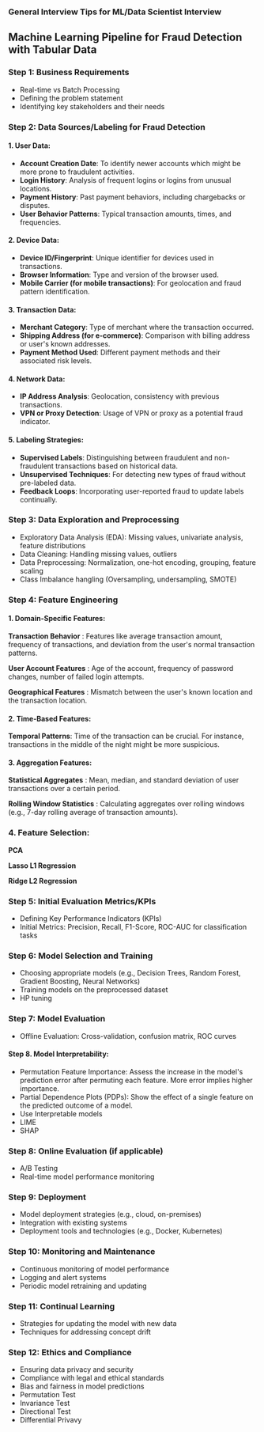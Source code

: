### General Interview Tips for ML/Data Scientist Interview

## Machine Learning Pipeline for Fraud Detection with Tabular Data

### Step 1: Business Requirements
- Real-time vs Batch Processing
- Defining the problem statement
- Identifying key stakeholders and their needs

### Step 2: Data Sources/Labeling for Fraud Detection

#### 1. User Data:
- **Account Creation Date**: To identify newer accounts which might be more prone to fraudulent activities.
- **Login History**: Analysis of frequent logins or logins from unusual locations.
- **Payment History**: Past payment behaviors, including chargebacks or disputes.
- **User Behavior Patterns**: Typical transaction amounts, times, and frequencies.

#### 2. Device Data:
- **Device ID/Fingerprint**: Unique identifier for devices used in transactions.
- **Browser Information**: Type and version of the browser used.
- **Mobile Carrier (for mobile transactions)**: For geolocation and fraud pattern identification.

#### 3. Transaction Data:
- **Merchant Category**: Type of merchant where the transaction occurred.
- **Shipping Address (for e-commerce)**: Comparison with billing address or user's known addresses.
- **Payment Method Used**: Different payment methods and their associated risk levels.

#### 4. Network Data:
- **IP Address Analysis**: Geolocation, consistency with previous transactions.
- **VPN or Proxy Detection**: Usage of VPN or proxy as a potential fraud indicator.

#### 5. Labeling Strategies:
- **Supervised Labels**: Distinguishing between fraudulent and non-fraudulent transactions based on historical data.
- **Unsupervised Techniques**: For detecting new types of fraud without pre-labeled data.
- **Feedback Loops**: Incorporating user-reported fraud to update labels continually.

### Step 3: Data Exploration and Preprocessing
- Exploratory Data Analysis (EDA): Missing values, univariate analysis, feature distributions
- Data Cleaning: Handling missing values, outliers
- Data Preprocessing: Normalization, one-hot encoding, grouping, feature scaling
- Class Imbalance hangling (Oversampling, undersampling, SMOTE)
 

### Step 4: Feature Engineering

#### 1. Domain-Specific Features:

**Transaction Behavior** : Features like average transaction amount, frequency of transactions, and deviation from the user's normal transaction patterns.


**User Account Features** : Age of the account, frequency of password changes, number of failed login attempts.


**Geographical Features** : Mismatch between the user's known location and the transaction location.

#### 2. Time-Based Features:

**Temporal Patterns**: Time of the transaction can be crucial. For instance, transactions in the middle of the night might be more suspicious.

#### 3. Aggregation Features:

**Statistical Aggregates** : Mean, median, and standard deviation of user transactions over a certain period.

**Rolling Window Statistics** : Calculating aggregates over rolling windows (e.g., 7-day rolling average of transaction amounts).

### 4. Feature Selection:

**PCA**

**Lasso L1 Regression**

**Ridge L2 Regression**




### Step 5: Initial Evaluation Metrics/KPIs
- Defining Key Performance Indicators (KPIs)
- Initial Metrics: Precision, Recall, F1-Score, ROC-AUC for classification tasks

### Step 6: Model Selection and Training
- Choosing appropriate models (e.g., Decision Trees, Random Forest, Gradient Boosting, Neural Networks)
- Training models on the preprocessed dataset
- HP tuning

### Step 7: Model Evaluation
- Offline Evaluation: Cross-validation, confusion matrix, ROC curves

#### Step 8. Model Interpretability:

- Permutation Feature Importance: Assess the increase in the model's prediction error after permuting each feature. More error implies higher importance.
- Partial Dependence Plots (PDPs): Show the effect of a single feature on the predicted outcome of a model.
-  Use Interpretable models
-  LIME 
-  SHAP

### Step 8: Online Evaluation (if applicable)
- A/B Testing
- Real-time model performance monitoring

### Step 9: Deployment
- Model deployment strategies (e.g., cloud, on-premises)
- Integration with existing systems
- Deployment tools and technologies (e.g., Docker, Kubernetes)

### Step 10: Monitoring and Maintenance
- Continuous monitoring of model performance
- Logging and alert systems
- Periodic model retraining and updating

### Step 11: Continual Learning
- Strategies for updating the model with new data
- Techniques for addressing concept drift

### Step 12: Ethics and Compliance
- Ensuring data privacy and security
- Compliance with legal and ethical standards
- Bias and fairness in model predictions
- Permutation Test
- Invariance Test
- Directional Test
- Differential Privavy
